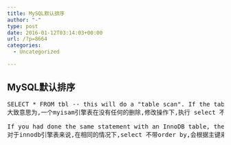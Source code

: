 ```yaml
---
title: MySQL默认排序
author: "-"
type: post
date: 2016-01-12T03:14:03+00:00
url: /?p=8664
categories:
  - Uncategorized

---
```

## MySQL默认排序
<pre id="best-content-1327761632" class="best-text mb-10">SELECT * FROM tbl -- this will do a "table scan". If the table has never had any DELETEs/REPLACEs/UPDATEs, the records will happen to be in the insertion order, hence what you observed. 
大致意思为,一个myisam引擎表在没有任何的删除,修改操作下,执行 select 不带order by,那么会按照插入顺序进行排序。

If you had done the same statement with an InnoDB table, they would have been delivered in PRIMARY KEY order, not INSERT order. Again, this is an artifact of the underlying implementation, not something to depend on.
对于innodb引擎表来说,在相同的情况下,select 不带order by,会根据主键来排序,从小到大